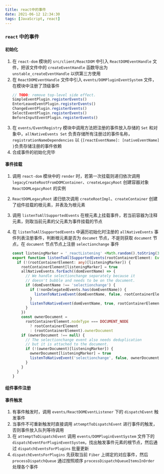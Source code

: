 ```yaml
---
title: react中的事件
date: 2021-06-12 12:34:30
tags: [JavaScript, react]
---
```


### `react` 中的事件

#### 初始化

1. 在 `react-dom` 模块的 `src/client/ReactDOM` 中引入 `ReactDOMEventHandle` 文件，把该文件中的 `createEventHandle` 函数导出为 `unstable_createEventHandle` 以供第三方使用
2. 在 `ReactDOMEventHandle` 文件中引入 `events/DOMPluginEventSystem` 文件，在模块中注册了顶级事件
   ```js
   // TODO: remove top-level side effect.
   SimpleEventPlugin.registerEvents()
   EnterLeaveEventPlugin.registerEvents()
   ChangeEventPlugin.registerEvents()
   SelectEventPlugin.registerEvents()
   BeforeInputEventPlugin.registerEvents()
   ```
3. 在 `events/EventRegistry` 模块中调用方法把注册的事件放入存储的 `Set` 和对象中，`allNativeEvents Set` 负责存储所有注册过的事件名称，`registrationNameDependencies` 以 `{[reactEventName]: [nativeEventName] }`负责存储注册的事件依赖
4. 合成事件的初始化完毕

#### 事件挂载

1.  调用 `react-dom` 模块中的 `render` 时，若第一次挂载则递归依次调用 `legacyCreateRootFromDOMContainer`、`createLegacyRoot` 创建容器对象 `ReactDOMLegacyRoot` 的实例
2.  `ReactDOMLegacyRoot` 递归依次调用 `createRootImpl`、`createContainer` 创建了组件挂载的根元素，并表及为根元素
3.  调用 `listenToAllSupportedEvents` 在根元素上挂载事件，若当前容器为注释元素，则取当前元素的父元素为事件挂载的节点
4.  在 `listenToAllSupportedEvents` 中遍历初始化时注册的 `allNativeEvents` 事件列表注册事件，判断根元素是否为 `documet` 节点，不是则获取 `document` 节点，在 `document` 节点节点上注册 `selectionchange` 事件

    ```ts
    const listeningMarker = '_reactListening' +Math.random().toString(36).slice(2);
    export function listenToAllSupportedEvents(rootContainerElement: EventTarget) {
      if (!(rootContainerElement: any)[listeningMarker]) {
        rootContainerElement[listeningMarker] = true
        allNativeEvents.forEach((domEventName) => {
          // We handle selectionchange separately because it
          // doesn't bubble and needs to be on the document.
          if (domEventName !== 'selectionchange') {
            if (!nonDelegatedEvents.has(domEventName)) {
              listenToNativeEvent(domEventName, false, rootContainerElement)
            }
            listenToNativeEvent(domEventName, true, rootContainerElement)
          }
        })
        const ownerDocument =
          rootContainerElement.nodeType === DOCUMENT_NODE
            ? rootContainerElement
            : (rootContainerElement).ownerDocument
        if (ownerDocument !== null) {
          // The selectionchange event also needs deduplication
          // but it is attached to the document.
          if (!(ownerDocument)[listeningMarker]) {
            ownerDocument[listeningMarker] = true
            listenToNativeEvent('selectionchange', false, ownerDocument)
          }
        }
      }
    }
    ```

#### 组件事件注册

#### 事件触发

1. 有事件触发时，调用 `events/ReactDOMEventListener` 下的 `dispatchEvent` 触发事件
2. 当事件不可重新触发时直接调用 `attemptToDispatchEvent` 进行事件的触发，否则事件放入队列等待调用
3. 在 `attemptToDispatchEvent` 调用 `events/DOMPluginEventSystem` 文件下的 `dispatchEventForPluginEventSystem`，找出触发事件元素的根节点，然后通过 `dispatchEventsForPlugins` 批量更新
4. `dispatchEventsForPlugins` 先获取当前 `Fiber` 上绑定的对应事件，然后 `processDispatchQueue` 通过按照顺序 `processDispatchQueueItemsInOrder` 处理各个事件
